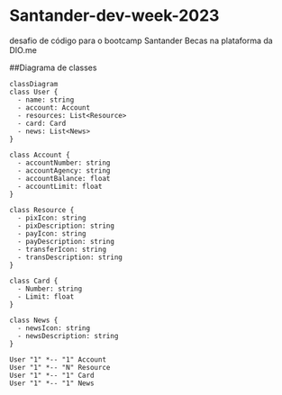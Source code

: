 # Santander-dev-week-2023
desafio de código para o bootcamp Santander Becas na plataforma da DIO.me

##Diagrama de classes

```mermaid
classDiagram
class User {
  - name: string
  - account: Account
  - resources: List<Resource>
  - card: Card
  - news: List<News>
}

class Account {
  - accountNumber: string
  - accountAgency: string
  - accountBalance: float
  - accountLimit: float
}

class Resource {
  - pixIcon: string
  - pixDescription: string
  - payIcon: string
  - payDescription: string
  - transferIcon: string
  - transDescription: string
}

class Card {
  - Number: string
  - Limit: float
}

class News {
  - newsIcon: string
  - newsDescription: string
}

User "1" *-- "1" Account
User "1" *-- "N" Resource
User "1" *-- "1" Card
User "1" *-- "1" News
```

